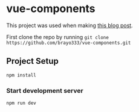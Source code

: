 # vue-components

This project was used when making [this blog post](https://blog.brianmulaa.com/posts/reusable-customizable-form-components-vue/). 

First clone the repo by running `git clone https://github.com/brayo333/vue-components.git`

## Project Setup

```sh
npm install
```

### Start development server

```sh
npm run dev
```